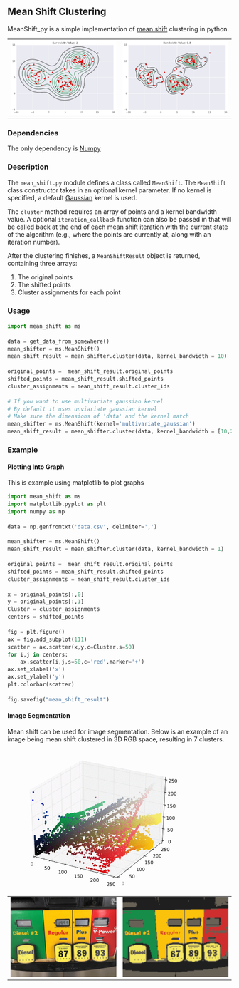## Mean Shift Clustering
MeanShift_py is a simple implementation of [mean shift](http://en.wikipedia.org/wiki/Mean_shift) clustering in python.


<table>
<tr>
<td><img src="sample_images/ms_2d_bw_2.gif"/></td>
<td><img src="sample_images/ms_2d_bw_.8.gif"/></td>
</tr>
</table>

### Dependencies
The only dependency is [Numpy](http://www.numpy.org/)

### Description
The `mean_shift.py` module defines a class called `MeanShift`. The `MeanShift` class constructor takes in an optional kernel parameter. If no kernel is specified, a default [Gaussian](http://en.wikipedia.org/wiki/Gaussian_function) kernel is used.

The `cluster` method requires an array of points and a kernel bandwidth value. A optional `iteration_callback` function can also be passed in that will be called back at the end of each mean shift iteration with the current state of the algorithm (e.g., where the points are currently at, along with an iteration number).

After the clustering finishes, a `MeanShiftResult` object is returned, containing three arrays:

1. The original points
2. The shifted points
3. Cluster assignments for each point

### Usage
```python
import mean_shift as ms

data = get_data_from_somewhere()
mean_shifter = ms.MeanShift()
mean_shift_result = mean_shifter.cluster(data, kernel_bandwidth = 10)

original_points =  mean_shift_result.original_points
shifted_points = mean_shift_result.shifted_points
cluster_assignments = mean_shift_result.cluster_ids

# If you want to use multivariate gaussian kernel
# By default it uses unviariate gaussian kernel
# Make sure the dimensions of 'data' and the kernel match
mean_shifter = ms.MeanShift(kernel='multivariate_gaussian')
mean_shift_result = mean_shifter.cluster(data, kernel_bandwidth = [10,20,30])
```

### Example
#### Plotting Into Graph
This is example using matplotlib to plot graphs
```python
import mean_shift as ms
import matplotlib.pyplot as plt
import numpy as np

data = np.genfromtxt('data.csv', delimiter=',')

mean_shifter = ms.MeanShift()
mean_shift_result = mean_shifter.cluster(data, kernel_bandwidth = 1)

original_points =  mean_shift_result.original_points
shifted_points = mean_shift_result.shifted_points
cluster_assignments = mean_shift_result.cluster_ids

x = original_points[:,0]
y = original_points[:,1]
Cluster = cluster_assignments
centers = shifted_points

fig = plt.figure()
ax = fig.add_subplot(111)
scatter = ax.scatter(x,y,c=Cluster,s=50)
for i,j in centers:
    ax.scatter(i,j,s=50,c='red',marker='+')
ax.set_xlabel('x')
ax.set_ylabel('y')
plt.colorbar(scatter)

fig.savefig("mean_shift_result")
```

#### Image Segmentation
Mean shift can be used for image segmentation. Below is an example of an image being mean shift clustered in 3D RGB space, resulting in 7 clusters.

<img width=400 src="sample_images/ms_3d_image_animation.gif"/>

<table border="0">
<tr>
<td><img src="sample_images/mean_shift_image.jpg"/></td>
<td><img src="sample_images/mean_shift_image_clustered.png"/></td>
</tr>
</table>


